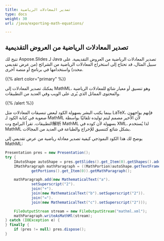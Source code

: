 ```yaml
---
title: تصدير المعادلات الرياضية
type: docs
weight: 30
url: /java/exporting-math-equations/

---
```


## تصدير المعادلات الرياضية من العروض التقديمية

تتيح لك Aspose.Slides لـ Java تصدير المعادلات الرياضية من العروض التقديمية. على سبيل المثال، قد تحتاج إلى استخراج المعادلات الرياضية من الشرائح (من عرض تقديمي محدد) واستخدامها في برنامج أو منصة أخرى.

{{% alert color="primary" %}} 

يمكنك تصدير المعادلات إلى MathML، وهو تنسيق أو معيار شائع للمعادلات الرياضية والمحتوى المماثل الذي يُرى على الويب وفي العديد من التطبيقات.

{{% /alert %}}

بينما يكتب البشر بسهولة الكود لبعض تنسيقات المعادلات مثل LaTeX، فإنهم يواجهون صعوبة في كتابة الكود لـ MathML لأن الأخير مصمم ليتم توليده تلقائيًا بواسطة التطبيقات. تقرأ البرامج وت解析 MathML بسهولة لأن كوده في XML، لذا يُستخدم MathML بشكل شائع كتنسيق للإخراج والطباعة في العديد من المجالات.

يوضح لك هذا الكود النموذجي كيفية تصدير معادلة رياضية من عرض تقديمي إلى MathML:

```java
Presentation pres = new Presentation();
try {
    IAutoShape autoShape = pres.getSlides().get_Item(0).getShapes().addMathShape(0, 0, 500, 50);
    IMathParagraph mathParagraph = ((MathPortion)autoShape.getTextFrame().getParagraphs().get_Item(0).
            getPortions().get_Item(0)).getMathParagraph();

    mathParagraph.add(new MathematicalText("a").
            setSuperscript("2").
            join("+").
            join(new MathematicalText("b").setSuperscript("2")).
            join("=").
            join(new MathematicalText("c").setSuperscript("2")));

    FileOutputStream stream = new FileOutputStream("mathml.xml");
    mathParagraph.writeAsMathMl(stream);
} catch (IOException e) {
} finally {
    if (pres != null) pres.dispose();
}
```